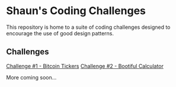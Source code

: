 # Shaun's Coding Challenges

This repository is home to a suite of coding challenges
designed to encourage the use of good design patterns.

## Challenges

[Challenge #1 - Bitcoin Tickers](./bitcoin-tickers)
[Challenge #2 - Bootiful Calculator](./bootiful-calculator)

More coming soon...
